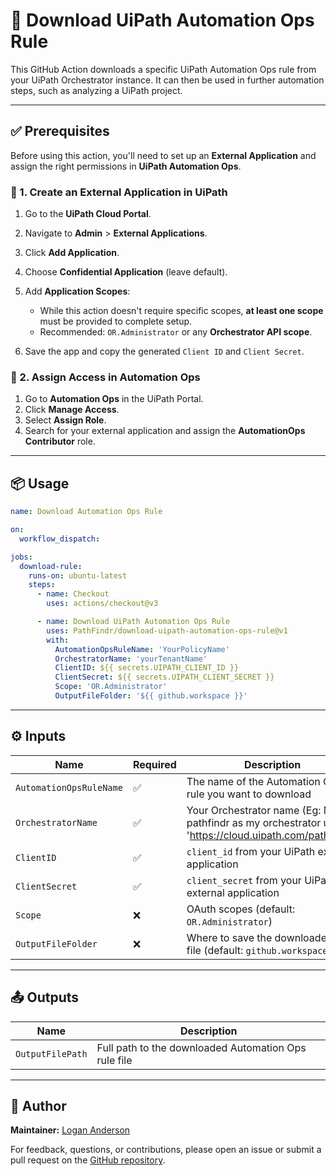 # 🔽 Download UiPath Automation Ops Rule

This GitHub Action downloads a specific UiPath Automation Ops rule from your UiPath Orchestrator instance. It can then be used in further automation steps, such as analyzing a UiPath project.

---

## ✅ Prerequisites

Before using this action, you'll need to set up an **External Application** and assign the right permissions in **UiPath Automation Ops**.

### 🔐 1. Create an External Application in UiPath

1. Go to the **UiPath Cloud Portal**.
2. Navigate to **Admin** > **External Applications**.
3. Click **Add Application**.
4. Choose **Confidential Application** (leave default).
5. Add **Application Scopes**:

   * While this action doesn't require specific scopes, **at least one scope** must be provided to complete setup.
   * Recommended: `OR.Administrator` or any **Orchestrator API scope**.
6. Save the app and copy the generated `Client ID` and `Client Secret`.

### 👥 2. Assign Access in Automation Ops

1. Go to **Automation Ops** in the UiPath Portal.
2. Click **Manage Access**.
3. Select **Assign Role**.
4. Search for your external application and assign the **AutomationOps Contributor** role.

---

## 📦 Usage

```yaml
name: Download Automation Ops Rule

on:
  workflow_dispatch:

jobs:
  download-rule:
    runs-on: ubuntu-latest
    steps:
      - name: Checkout
        uses: actions/checkout@v3

      - name: Download UiPath Automation Ops Rule
        uses: PathFindr/download-uipath-automation-ops-rule@v1
        with:
          AutomationOpsRuleName: 'YourPolicyName'
          OrchestratorName: 'yourTenantName'
          ClientID: ${{ secrets.UIPATH_CLIENT_ID }}
          ClientSecret: ${{ secrets.UIPATH_CLIENT_SECRET }}
          Scope: 'OR.Administrator'
          OutputFileFolder: '${{ github.workspace }}'
```

---

## ⚙️ Inputs

| Name                    | Required | Description                                                          |
| ----------------------- | -------- | -------------------------------------------------------------------- |
| `AutomationOpsRuleName` | ✅        | The name of the Automation Ops rule you want to download             |
| `OrchestratorName`      | ✅        | Your Orchestrator name (Eg: Mine is pathfindr as my orchestrator url is 'https://cloud.uipath.com/pathfindr')           |
| `ClientID`              | ✅        | `client_id` from your UiPath external application                    |
| `ClientSecret`          | ✅        | `client_secret` from your UiPath external application                |
| `Scope`                 | ❌        | OAuth scopes (default: `OR.Administrator`)                           |
| `OutputFileFolder`      | ❌        | Where to save the downloaded rule file (default: `github.workspace`) |

---

## 📤 Outputs

| Name             | Description                                          |
| ---------------- | ---------------------------------------------------- |
| `OutputFilePath` | Full path to the downloaded Automation Ops rule file |

---

## 👤 Author

**Maintainer:** [Logan Anderson](https://www.linkedin.com/in/logan-anderson-761341165/)

For feedback, questions, or contributions, please open an issue or submit a pull request on the [GitHub repository](https://github.com/Path-Findr/Download-UiPath-AutomationOps-Rule).

